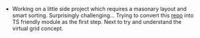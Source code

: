 ---
---

- Working on a little side project which requires a masonary layout and smart sorting. Surprisingly challenging... Trying to convert this [repo](https://github.com/hootsuite/grid) into TS friendly module as the first step. Next to try and understand the virtual grid concept.
